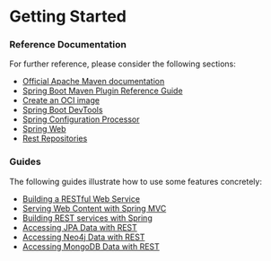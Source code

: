 # Getting Started

### Reference Documentation
For further reference, please consider the following sections:

* [Official Apache Maven documentation](https://maven.apache.org/guides/index.html)
* [Spring Boot Maven Plugin Reference Guide](https://docs.spring.io/spring-boot/docs/2.5.10/maven-plugin/reference/html/)
* [Create an OCI image](https://docs.spring.io/spring-boot/docs/2.5.10/maven-plugin/reference/html/#build-image)
* [Spring Boot DevTools](https://docs.spring.io/spring-boot/docs/2.5.10/reference/htmlsingle/#using-boot-devtools)
* [Spring Configuration Processor](https://docs.spring.io/spring-boot/docs/2.5.10/reference/htmlsingle/#configuration-metadata-annotation-processor)
* [Spring Web](https://docs.spring.io/spring-boot/docs/2.5.10/reference/htmlsingle/#boot-features-developing-web-applications)
* [Rest Repositories](https://docs.spring.io/spring-boot/docs/2.5.10/reference/htmlsingle/#howto-use-exposing-spring-data-repositories-rest-endpoint)

### Guides
The following guides illustrate how to use some features concretely:

* [Building a RESTful Web Service](https://spring.io/guides/gs/rest-service/)
* [Serving Web Content with Spring MVC](https://spring.io/guides/gs/serving-web-content/)
* [Building REST services with Spring](https://spring.io/guides/tutorials/bookmarks/)
* [Accessing JPA Data with REST](https://spring.io/guides/gs/accessing-data-rest/)
* [Accessing Neo4j Data with REST](https://spring.io/guides/gs/accessing-neo4j-data-rest/)
* [Accessing MongoDB Data with REST](https://spring.io/guides/gs/accessing-mongodb-data-rest/)

